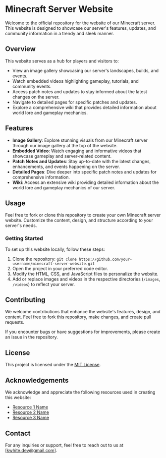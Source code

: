 # Minecraft Server Website

Welcome to the official repository for the website of our Minecraft server. This website is designed to showcase our server's features, updates, and community information in a trendy and sleek manner.

## Overview

This website serves as a hub for players and visitors to:

- View an image gallery showcasing our server's landscapes, builds, and events.
- Watch embedded videos highlighting gameplay, tutorials, and community events.
- Access patch notes and updates to stay informed about the latest changes on the server.
- Navigate to detailed pages for specific patches and updates.
- Explore a comprehensive wiki that provides detailed information about world lore and gameplay mechanics.

## Features

- **Image Gallery**: Explore stunning visuals from our Minecraft server through our image gallery at the top of the website.
- **Embedded Video**: Watch engaging and informative videos that showcase gameplay and server-related content.
- **Patch Notes and Updates**: Stay up-to-date with the latest changes, enhancements, and events happening on the server.
- **Detailed Pages**: Dive deeper into specific patch notes and updates for comprehensive information.
- **Wiki**: Access an extensive wiki providing detailed information about the world lore and gameplay mechanics of our server.

## Usage

Feel free to fork or clone this repository to create your own Minecraft server website. Customize the content, design, and structure according to your server's needs.

### Getting Started

To set up this website locally, follow these steps:

1. Clone the repository: `git clone https://github.com/your-username/minecraft-server-website.git`
2. Open the project in your preferred code editor.
3. Modify the HTML, CSS, and JavaScript files to personalize the website.
4. Add or replace images and videos in the respective directories (`/images`, `/videos`) to reflect your server.

## Contributing

We welcome contributions that enhance the website's features, design, and content. Feel free to fork this repository, make changes, and create pull requests.

If you encounter bugs or have suggestions for improvements, please create an issue in the repository.

## License

This project is licensed under the [MIT License](LICENSE).

## Acknowledgements

We acknowledge and appreciate the following resources used in creating this website:
- [Resource 1 Name](link)
- [Resource 2 Name](link)
- [Resource 3 Name](link)

## Contact

For any inquiries or support, feel free to reach out to us at [kwhite.dev@gmail.com].
